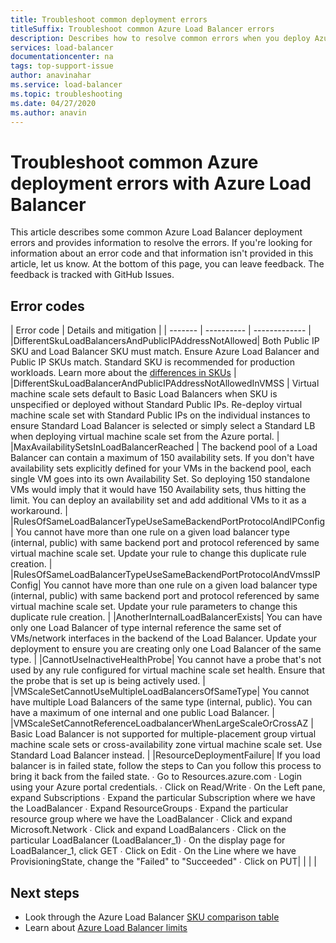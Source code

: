 ```yaml
---
title: Troubleshoot common deployment errors
titleSuffix: Troubleshoot common Azure Load Balancer errors
description: Describes how to resolve common errors when you deploy Azure Load Balancers
services: load-balancer
documentationcenter: na
tags: top-support-issue
author: anavinahar
ms.service: load-balancer
ms.topic: troubleshooting
ms.date: 04/27/2020
ms.author: anavin
---
```


# Troubleshoot common Azure deployment errors with Azure Load Balancer

This article describes some common Azure Load Balancer deployment errors and provides information to resolve the errors. If you're looking for information about an error code and that information isn't provided in this article, let us know. At the bottom of this page, you can leave feedback. The feedback is tracked with GitHub Issues.

## Error codes

| Error code | Details and mitigation |
| ------- | ---------- | ------------- |
|DifferentSkuLoadBalancersAndPublicIPAddressNotAllowed| Both Public IP SKU and Load Balancer SKU must match. Ensure Azure Load Balancer and Public IP SKUs match. Standard SKU is recommended for production workloads. Learn more about the [differences in SKUs](./concepts-limitations.md#skus)  |
|DifferentSkuLoadBalancerAndPublicIPAddressNotAllowedInVMSS | Virtual machine scale sets default to Basic Load Balancers when SKU is unspecified or deployed without Standard Public IPs. Re-deploy virtual machine scale set with Standard Public IPs on the individual instances to ensure Standard Load Balancer is selected or simply select a Standard LB when deploying virtual machine scale set from the Azure portal. |
|MaxAvailabilitySetsInLoadBalancerReached | The backend pool of a Load Balancer can contain a maximum of 150 availability sets. If you don't have availability sets explicitly defined for your VMs in the backend pool, each single VM goes into its own Availability Set. So deploying 150 standalone VMs would imply that it would have 150 Availability sets, thus hitting the limit. You can deploy an availability set and add additional VMs to it as a workaround. |
|RulesOfSameLoadBalancerTypeUseSameBackendPortProtocolAndIPConfig| You cannot have more than one rule on a given load balancer type (internal, public) with same backend port and protocol referenced by same virtual machine scale set. Update your rule to change this duplicate rule creation. |
|RulesOfSameLoadBalancerTypeUseSameBackendPortProtocolAndVmssIPConfig| You cannot have more than one rule on a given load balancer type (internal, public) with same backend port and protocol referenced by same virtual machine scale set. Update your rule parameters to change this duplicate rule creation. |
|AnotherInternalLoadBalancerExists| You can have only one Load Balancer of type internal reference the same set of VMs/network interfaces in the backend of the Load Balancer. Update your deployment to ensure you are creating only one Load Balancer of the same type. |
|CannotUseInactiveHealthProbe| You cannot have a probe that's not used by any rule configured for virtual machine scale set health. Ensure that the probe that is set up is being actively used. |
|VMScaleSetCannotUseMultipleLoadBalancersOfSameType| You cannot have multiple Load Balancers of the same type (internal, public). You can have a maximum of one internal and one public Load Balancer. |
|VMScaleSetCannotReferenceLoadbalancerWhenLargeScaleOrCrossAZ | Basic Load Balancer is not supported for multiple-placement group virtual machine scale sets or cross-availability zone virtual machine scale set. Use Standard Load Balancer instead. |
|ResourceDeploymentFailure| If you load balancer is in failed state, follow the steps to  Can you follow this process to bring it back from the failed state.
∙          Go to Resources.azure.com
∙          Login using your Azure portal credentials.
∙          Click on Read/Write
∙          On the Left pane, expand Subscriptions
∙          Expand the particular Subscription where we have the LoadBalancer
∙          Expand ResourceGroups
∙          Expand the particular resource group where we have the LoadBalancer
∙          Click and expand Microsoft.Network
∙          Click and expand LoadBalancers
∙          Click on the particular LoadBalancer (LoadBalancer_1)
∙          On the display page for LoadBalancer_1, click GET
∙          Click on Edit
∙          On the Line where we have ProvisioningState, change the "Failed" to "Succeeded"
∙          Click on PUT|
| |  |

## Next steps

* Look through the Azure Load Balancer [SKU comparison table](./concepts-limitations.md#skus)
* Learn about [Azure Load Balancer limits](https://docs.microsoft.com/azure/azure-resource-manager/management/azure-subscription-service-limits#load-balancer)
